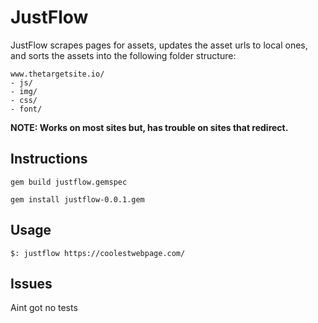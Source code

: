 JustFlow
========

JustFlow scrapes pages for assets, updates the asset urls to local ones, and sorts the assets into the following folder structure:

```
www.thetargetsite.io/
- js/
- img/
- css/
- font/
```


**NOTE: Works on most sites but, has trouble on sites that redirect.**

Instructions
------------

`gem build justflow.gemspec`

`gem install justflow-0.0.1.gem`


Usage
-----

`$: justflow https://coolestwebpage.com/`

Issues
------

Aint got no tests